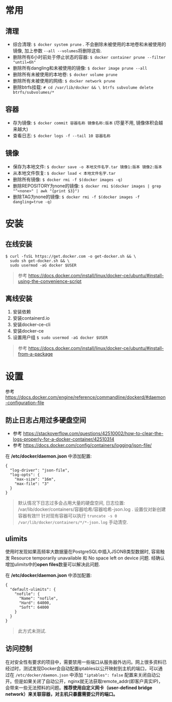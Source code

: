 # 常用

## 清理
* 综合清理: `$ docker system prune` . 不会删除未被使用的本地卷和未被使用的镜像, 加上参数 `--all --volumes`将删除这些.
* 删除所有6小时前处于停止状态的容器: `$ docker container prune --filter "until=6h"`
* 删除所有dangling和未被使用的镜像: `$ docker image prune --all`
* 删除所有未被使用的本地卷: `$ docker volume prune`
* 删除所有未被使用的网络: `$ docker network prune`
* 删除btrfs挂载: `# cd /var/lib/docker && \ btrfs subvolume delete btrfs/subvolumes/*`

## 容器
*  存为镜像: `$ docker commit 容器名称 镜像名称:版本` (尽量不用, 镜像体积会越来越大)
*  查看日志: `$ docker logs -f --tail 10 容器名称`

## 镜像
*  保存为本地文件: `$ docker save -o 本地文件名字.tar 镜像1:版本 镜像2:版本`
*  从本地文件恢复: `$ docker load < 本地文件名字.tar`
*  删除所有镜像: `$ docker rmi -f $(docker images -q)`
*  删除REPOSITORY为none的镜像: `$ docker rmi $(docker images | grep "^<none>" | awk "{print $3}")`
*  删除TAG为none的镜像: `$ docker rmi -f $(docker images -f dangling=true -q)`

# 安装

## 在线安装

```
$ curl -fsSL https://get.docker.com -o get-docker.sh && \
  sudo sh get-docker.sh && \
  sudo usermod -aG docker $USER
```
> 参考 https://docs.docker.com/install/linux/docker-ce/ubuntu/#install-using-the-convenience-script

## 离线安装

1. 安装依赖
2. 安装containerd.io
3. 安装docker-ce-cli
4. 安装docker-ce
5. 设置用户组 `$ sudo usermod -aG docker $USER`
>  参考 https://docs.docker.com/install/linux/docker-ce/ubuntu/#install-from-a-package

# 设置
参考 https://docs.docker.com/engine/reference/commandline/dockerd/#daemon-configuration-file

## 防止日志占用过多硬盘空间
*  参考 https://stackoverflow.com/questions/42510002/how-to-clear-the-logs-properly-for-a-docker-container/42510314
*  参考 https://docs.docker.com/config/containers/logging/json-file/

在 **/etc/docker/daemon.json** 中添加配置:
```
{
  "log-driver": "json-file",
  "log-opts": {
    "max-size": "16m",
    "max-file": "3"
  }
}
```
>  默认情况下日志过多会占用大量的硬盘空间, 日志位置: /var/lib/docker/containers/容器哈希/容器哈希-json.log . 设置仅对新创建容器有效!!! 针对现有容器可以执行 `truncate -s 0 /var/lib/docker/containers/*/*-json.log` 手动清空.

## ulimits
使用时发现如果高频率大数据量在PostgreSQL中插入JSONB类型数据时, 容易触发 Resource temporarily unavailable 和 No space left on device 问题. 经确认增加ulimits中的**open files**数量可以解决此问题.

在 **/etc/docker/daemon.json** 中添加配置:
```
{
  "default-ulimits": {
    "nofile": {
      "Name": "nofile",
      "Hard": 64000,
      "Soft": 64000
    }
  }
}
```
>  此方式未测试.

## 访问控制
在对安全性有要求的项目中，需要禁用一些端口从服务器外访问。网上很多资料已经过时，测试发现Docker会自动配置iptables以公开映射到主机的端口，可以通过在 `/etc/docker/daemon.json` 中添加 `"iptables": false` 配置来关闭自动公开。但是如果关闭了自动公开，nginx就无法获取remote_addr(即客户真实IP)，会带来一些无法预料的问题。**推荐使用自定义网卡（user-defined bridge network）来关联容器，对主机只暴露需要公开的端口。**
